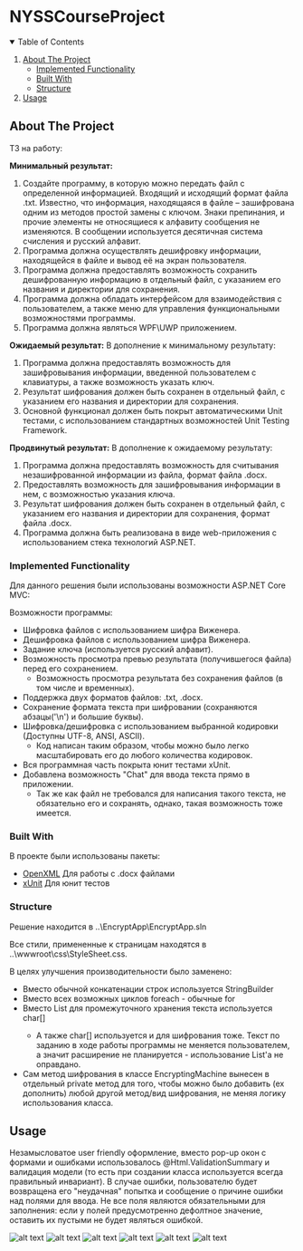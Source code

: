# NYSSCourseProject



<!-- TABLE OF CONTENTS -->
<details open="open">
  <summary>Table of Contents</summary>
  <ol>
    <li>
      <a href="#about-the-project">About The Project</a>
      <ul>
        <li><a href="#implemented-functionality">Implemented Functionality</a></li>
        <li><a href="#built-with">Built With</a></li>
        <li><a href="#structure">Structure</a></li>
      </ul>
    </li>
    <li><a href="#usage">Usage</a></li>
  </ol>
</details>



<!-- ABOUT THE PROJECT -->
## About The Project
ТЗ на работу:

**Минимальный результат:**
1. Создайте программу, в которую можно передать файл с определенной
информацией. Входящий и исходящий формат файла .txt. Известно, что
информация, находящаяся в файле – зашифрована одним из методов простой
замены с ключом. Знаки препинания, и прочие элементы не относящиеся к
алфавиту сообщения не изменяются. В сообщении используется десятичная
система счисления и русский алфавит.
2. Программа должна осуществлять дешифровку информации,
находящейся в файле и вывод её на экран пользователя.
3. Программа должна предоставлять возможность сохранить
дешифрованную информацию в отдельный файл, с указанием его названия и
директории для сохранения.
4. Программа должна обладать интерфейсом для взаимодействия с
пользователем, а также меню для управления функциональными
возможностями программы.
5. Программа должна являться WPF\UWP приложением. 

**Ожидаемый результат:**
В дополнение к минимальному результату:
1. Программа должна предоставлять возможность для зашифровывания
информации, введенной пользователем с клавиатуры, а также возможность
указать ключ.
2. Результат шифрования должен быть сохранен в отдельный файл, с
указанием его названия и директории для сохранения.
3. Основной функционал должен быть покрыт автоматическими Unit
тестами, с использованием стандартных возможностей Unit Testing
Framework. 

**Продвинутый результат:**
В дополнение к ожидаемому результату: 
1. Программа должна предоставлять возможность для считывания
незашифрованной информации из файла, формат файла .docx.
2. Предоставлять возможность для зашифровывания информации в нем,
с возможностью указания ключа.
3. Результат шифрования должен быть сохранен в отдельный файл, с
указанием его названия и директории для сохранения, формат файла .docx.
4. Программа должна быть реализована в виде web-приложения с
использованием стека технологий ASP.NET. 

### Implemented Functionality

Для данного решения были использованы возможности ASP.NET Core MVC:

Возможности программы:
* Шифровка файлов с использованием шифра Виженера.
* Дешифровка файлов с использованием шифра Виженера.
* Задание ключа (используется русский алфавит).
* Возможность просмотра превью результата (получившегося файла) перед его сохранением.
  * Возможность просмотра результата без сохранения файлов (в том числе и временных).
* Поддержка двух форматов файлов: .txt, .docx.
* Сохранение формата текста при шифровании (сохраняются абзацы('\n') и большие буквы).
* Шифровка/дешифровка с использованием выбранной кодировки (Доступны UTF-8, ANSI, ASCII).
  * Код написан таким образом, чтобы можно было легко масштабировать его до любого количества кодировок.
* Вся программная часть покрыта юнит тестами xUnit.
* Добавлена возможность "Chat" для ввода текста прямо в приложении.
  * Так же как файл не требовался для написания такого текста, не обязательно его и сохранять, однако, такая возможность тоже имеется.




### Built With

В проекте были использованы пакеты:
* [OpenXML](https://github.com/OfficeDev/Open-XML-SDK) Для работы с .docx файлами
* [xUnit](https://xunit.net/) Для юнит тестов



### Structure

Решение находится в ..\EncryptApp\EncryptApp.sln

Все стили, примененные к страницам находятся в ..\wwwroot\css\StyleSheet.css.

В целях улучшения производительности было заменено:
* Вместо обычной конкатенации строк используется StringBuilder
* Вместо всех возможных циклов foreach - обычные for
* Вместо List<string> для промежуточного хранения текста используется char[]
   * А также char[] используется и для шифрования тоже. Текст по заданию в ходе работы программы не меняется пользователем, а значит расширение не планируется - использование List'а не оправдано.
* Сам метод шифрования в классе EncryptingMachine вынесен в отдельный private метод для того, чтобы можно было добавить (ex дополнить) любой другой метод/вид шифрования, не меняя логику использования класса.


<!-- USAGE EXAMPLES -->
## Usage

Незамысловатое user friendly оформление, вместо pop-up окон с формами и ошибками использовалось 
@Html.ValidationSummary и валидация модели (то есть при создании класса используется всегда правильный инвариант). В случае ошибки, пользователю будет возвращена его "неудачная" попытка и сообщение о причине ошибки над полями для ввода. Не все поля являются обязательными для заполнения: если у полей предусмотренно дефолтное значение, оставить их пустыми не будет являться ошибкой.

![alt text](screenshots/Home.png "Home/Index")
![alt text](screenshots/Encrypt.png "Action/Encrypt")
![alt text](screenshots/Decrypt.png "Action/Decrypt")
![alt text](screenshots/Text.png "Action/Text")
![alt text](screenshots/Result.png "Action/Result")
![alt text](screenshots/Download.png "Action/Download")


